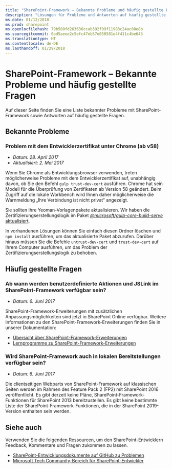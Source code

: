 ```yaml
---
title: "SharePoint-Framework – Bekannte Probleme und häufig gestellte Fragen"
description: "Lösungen für Probleme und Antworten auf häufig gestellte Fragen zum SharePoint-Framework."
ms.date: 01/12/2018
ms.prod: sharepoint
ms.openlocfilehash: 79b580fd263636ccab392f99f11983c24ac08e8b
ms.sourcegitcommit: 0ad5aeee2c5efc47eb57e050581e4f411c4be643
ms.translationtype: HT
ms.contentlocale: de-DE
ms.lasthandoff: 01/29/2018
---
```

# <a name="sharepoint-framework-known-issues-and-frequently-asked-questions"></a>SharePoint-Framework – Bekannte Probleme und häufig gestellte Fragen

Auf dieser Seite finden Sie eine Liste bekannter Probleme mit SharePoint-Framework sowie Antworten auf häufig gestellte Fragen. 

## <a name="known-issues"></a>Bekannte Probleme

### <a name="dev-certificate-issue-with-chrome-v58-"></a>Problem mit dem Entwicklerzertifikat unter Chrome (ab v58)

- *Datum: 28. April 2017*
- *Aktualisiert: 2. Mai 2017*

Wenn Sie Chrome als Entwicklungsbrowser verwenden, treten möglicherweise Probleme mit dem Entwicklerzertifikat auf, unabhängig davon, ob Sie den Befehl `gulp trust-dev-cert` ausführen. Chrome hat sein Modell für die Überprüfung von Zertifikaten ab Version 58 geändert. Beim Zugriff auf die lokale Workbench wird Ihnen daher möglicherweise die Warnmeldung „Ihre Verbindung ist nicht privat“ angezeigt.

Sie sollten Ihre Yeoman-Vorlagenpakete aktualisieren. Wir haben die Zertifizierungserstellungslogik im Paket [*@microsoft/gulp-core-build-serve* aktualisiert](https://www.npmjs.com/package/@microsoft/gulp-core-build-serve). 

In vorhandenen Lösungen können Sie einfach diesen Ordner löschen und `npm install` ausführen, um das aktualisierte Paket abzurufen. Darüber hinaus müssen Sie die Befehle `untrust-dev-cert` und `trust-dev-cert` auf Ihrem Computer ausführen, um das Problem der Zertifizierungserstellungslogik zu behoben. 

## <a name="frequently-asked-questions"></a>Häufig gestellte Fragen

### <a name="when-will-custom-actions-and-jslink-be-available-in-the-sharepoint-framework"></a>Ab wann werden benutzerdefinierte Aktionen und JSLink im SharePoint-Framework verfügbar sein?

- *Datum: 6. Juni 2017*

SharePoint-Framework-Erweiterungen mit zusätzlichen Anpassungsmöglichkeiten sind jetzt in SharePoint Online verfügbar. Weitere Informationen zu den SharePoint-Framework-Erweiterungen finden Sie in unserer Dokumentation:

- [Übersicht über SharePoint-Framework-Erweiterungen](./extensions/overview-extensions.md)
- [Lernprogramme zu SharePoint-Framework-Erweiterungen](./extensions/get-started/build-a-hello-world-extension.md)

### <a name="will-sharepoint-framework-be-available-in-on-premises"></a>Wird SharePoint-Framework auch in lokalen Bereitstellungen verfügbar sein?

- *Datum: 6. Juni 2017*

Die clientseitigen Webparts von SharePoint-Framework auf klassischen Seiten werden im Rahmen des Feature Pack 2 (FP2) mit SharePoint 2016 veröffentlicht. Es gibt derzeit keine Pläne, SharePoint-Framework-Funktionen für SharePoint 2013 bereitzustellen. Es gibt keine bestimmte Liste der SharePoint-Framework-Funktionen, die in der SharePoint 2019-Version enthalten sein werden.

## <a name="see-also"></a>Siehe auch

Verwenden Sie die folgenden Ressourcen, um den SharePoint-Entwicklern Feedback, Kommentare und Fragen zukommen zu lassen. 

- [SharePoint-Entwicklungsdokumente auf GitHub zu Problemen](https://github.com/SharePoint/sp-dev-docs/issues)
- [Microsoft Tech Community-Bereich für SharePoint-Entwickler](https://aka.ms/sppnp-community)

